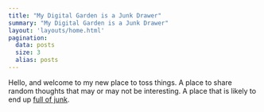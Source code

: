 ```yaml
---
title: "My Digital Garden is a Junk Drawer"
summary: "My Digital Garden is a Junk Drawer"
layout: 'layouts/home.html'
pagination:
  data: posts
  size: 3
  alias: posts
---
```


Hello, and welcome to my new place to toss things. A place to share random thoughts that may or may not be interesting. A place that is likely to end up [full of junk](/about/).
